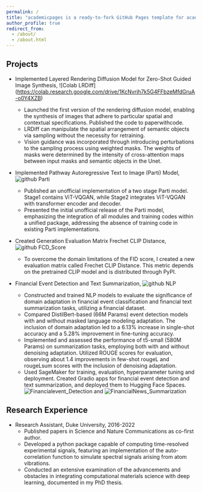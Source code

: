 ```yaml
---
permalink: /
title: "academicpages is a ready-to-fork GitHub Pages template for academic personal websites"
author_profile: true
redirect_from: 
  - /about/
  - /about.html
---
```


## Projects
* Implemented Layered Rendering Diffusion Model for Zero-Shot Guided Image Synthesis, ![Colab LRDiff] (https://colab.research.google.com/drive/1KcNvrjh7k5G4FFbzeMfdGruA-o0Y4XZB)
  * Launched the first version of the rendering diffusion model, enabling the synthesis of images that adhere to particular spatial and contextual specifications. Published the code to paperwithcode.
  * LRDiff can manipulate the spatial arrangement of semantic objects via sampling without the necessity for retraining.
  * Vision guidance was incorporated through introducing perturbations to the sampling process using weighted masks. The weights of masks were determined by the intensity of cross-attention maps between input masks and semantic objects in the Unet.

* Implemented Pathway Autoregressive Text to Image (Parti) Model, ![github Parti](https://github.com/syang-lab/Pathway_Autoregressive_Text2Image_Model)
  * Published an unofficial implementation of a two stage Parti model. Stage1 contains ViT-VQGAN, while Stage2
integrates ViT-VQGAN with transformer encoder and decoder.
  * Presented the initial unofficial release of the Parti model, emphasizing the integration of all modules and
training codes within a unified package, addressing the absence of training code in existing Parti implementations.

* Created Generation Evaluation Matrix Frechet CLIP Distance, ![github FCD_Score](https://github.com/syang-lab/FCD_Score)
  * To overcome the domain limitations of the FID score, I created a new evaluation matrix called Frechet CLIP Distance. This metric depends on the pretrained CLIP model and is distributed through PyPI.

* Financial Event Detection and Text Summarization, ![github NLP](https://github.com/syang-lab/NLP_Project)
  * Constructed and trained NLP models to evaluate the significance of domain adaptation in financial event classification and financial text summarization tasks, utilizing a financial dataset.
  * Compared DistilBert-based (66M Params) event detection models with and without masked language modeling adaptation. The inclusion of domain adaptation led to a 6.13% increase in single-shot accuracy and a 5.28% improvement in fine-tuning accuracy.
  * Implemented and assessed the performance of t5-small (580M Params) on summarization tasks, employing both with and without denoising adaptation. Utilized ROUGE scores for evaluation, observing about 1.4 improvements in few-shot rougeL and rougeLsum scores with the inclusion of denoising adaptation.
  * Used SageMaker for training, evaluation, hyperparameter tuning and deployment. Created Gradio apps for financial event detection and text summarization, and deployed them to Hugging Face Spaces. ![Financialevent_Detection](https://huggingface.co/spaces/SHSH0819/event_detection_app) and ![FinancialNews_Summarization](https://huggingface.co/spaces/SHSH0819/FinancialNews_Summarization_APP)


## Research Experience
* Research Assistant, Duke University, 2016-2022
  * Published papers in Science and Nature Communications as co-first author.
  * Developed a python package capable of computing time-resolved experimental signals, featuring an implementation of the auto-correlation function to simulate spectral signals arising from atom vibrations.
  * Conducted an extensive examination of the advancements and obstacles in integrating computational materials science with deep learning, documented in my PhD thesis.



